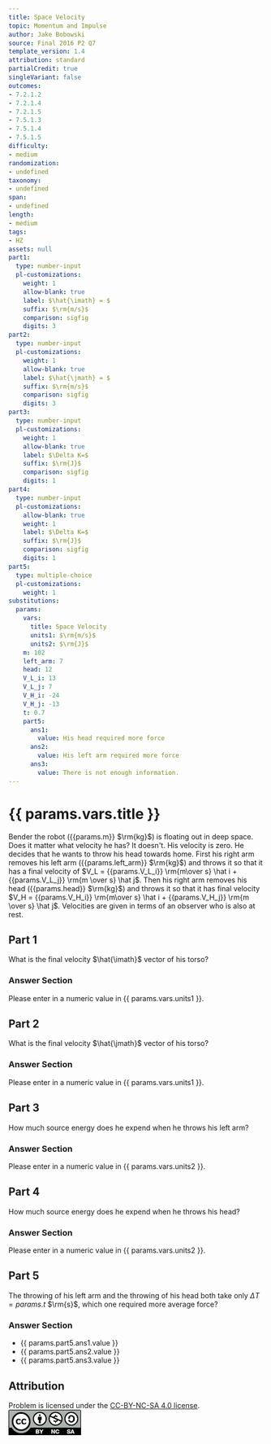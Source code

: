 ```yaml
---
title: Space Velocity
topic: Momentum and Impulse
author: Jake Bobowski
source: Final 2016 P2 Q7
template_version: 1.4
attribution: standard
partialCredit: true
singleVariant: false
outcomes:
- 7.2.1.2
- 7.2.1.4
- 7.2.1.5
- 7.5.1.3
- 7.5.1.4
- 7.5.1.5
difficulty:
- medium
randomization:
- undefined
taxonomy:
- undefined
span:
- undefined
length:
- medium
tags:
- HZ
assets: null
part1:
  type: number-input
  pl-customizations:
    weight: 1
    allow-blank: true
    label: $\hat{\imath} = $
    suffix: $\rm{m/s}$
    comparison: sigfig
    digits: 3
part2:
  type: number-input
  pl-customizations:
    weight: 1
    allow-blank: true
    label: $\hat{\jmath} = $
    suffix: $\rm{m/s}$
    comparison: sigfig
    digits: 3
part3:
  type: number-input
  pl-customizations:
    weight: 1
    allow-blank: true
    label: $\Delta K=$
    suffix: $\rm{J}$
    comparison: sigfig
    digits: 1
part4:
  type: number-input
  pl-customizations:
    allow-blank: true
    weight: 1
    label: $\Delta K=$
    suffix: $\rm{J}$
    comparison: sigfig
    digits: 1
part5:
  type: multiple-choice
  pl-customizations:
    weight: 1
substitutions:
  params:
    vars:
      title: Space Velocity
      units1: $\rm{m/s}$
      units2: $\rm{J}$
    m: 102
    left_arm: 7
    head: 12
    V_L_i: 13
    V_L_j: 7
    V_H_i: -24
    V_H_j: -13
    t: 0.7
    part5:
      ans1:
        value: His head required more force
      ans2:
        value: His left arm required more force
      ans3:
        value: There is not enough information.
---
```

# {{ params.vars.title }}
Bender the robot ({{params.m}} $\rm{kg}$) is floating out in deep space.
Does it matter what velocity he has?
It doesn't.
His velocity is zero.
He decides that he wants to throw his head towards home.
First his right arm removes his left arm ({{params.left_arm}} $\rm{kg}$) and throws it so that it has a final velocity of $V_L = {{params.V_L_i}} \rm{m\over s} \hat i + {{params.V_L_j}} \rm{m \over s} \hat j$.
Then his right arm removes his head ({{params.head}} $\rm{kg}$) and throws it so that it has final velocity $V_H = {{params.V_H_i}} \rm{m\over s} \hat i + {{params.V_H_j}} \rm{m \over s} \hat j$.
Velocities are given in terms of an observer who is also at rest.

## Part 1

What is the final velocity $\hat{\imath}$ vector of his torso?

### Answer Section

Please enter in a numeric value in {{ params.vars.units1 }}.

## Part 2

What is the final velocity $\hat{\jmath}$ vector of his torso?

### Answer Section

Please enter in a numeric value in {{ params.vars.units1 }}.

## Part 3

How much source energy does he expend when he throws his left arm?

### Answer Section

Please enter in a numeric value in {{ params.vars.units2 }}.

## Part 4

How much source energy does he expend when he throws his head?

### Answer Section

Please enter in a numeric value in {{ params.vars.units2 }}.

## Part 5

The throwing of his left arm and the throwing of his head both take only $\Delta T = {{ params.t }}$ $\rm{s}$, which one required more average force?

### Answer Section

- {{ params.part5.ans1.value }}
- {{ params.part5.ans2.value }}
- {{ params.part5.ans3.value }}

## Attribution

Problem is licensed under the [CC-BY-NC-SA 4.0 license](https://creativecommons.org/licenses/by-nc-sa/4.0/).<br> ![The Creative Commons 4.0 license requiring attribution-BY, non-commercial-NC, and share-alike-SA license.](https://raw.githubusercontent.com/firasm/bits/master/by-nc-sa.png)